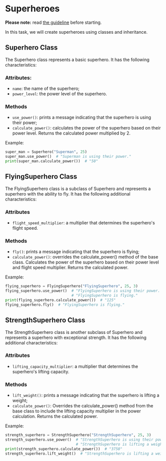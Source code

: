 # Superheroes

**Please note:** read [the guideline](https://github.com/mate-academy/py-task-guideline/blob/main/README.md)
before starting.

In this task, we will create superheroes using classes and inheritance.

## Superhero Class
The Superhero class represents a basic superhero. It has the following characteristics:

### Attributes:
- `name`: the name of the superhero;
- `power_level`: the power level of the superhero.
### Methods
- `use_power()`: prints a message indicating that the superhero is using their power;
- `calculate_power()`: calculates the power of the superhero based on their power level. Returns the calculated power multiplied by 2.

Example:
```python
super_man = Superhero("Superman", 25)
super_man.use_power()  # "Superman is using their power."
print(super_man.calculate_power())  # "50"
```

## FlyingSuperhero Class
The FlyingSuperhero class is a subclass of Superhero and represents a superhero with the ability to fly. 
It has the following additional characteristics:

### Attributes
- `flight_speed_multiplier`: a multiplier that determines the superhero's flight speed.
### Methods
- `fly()`: prints a message indicating that the superhero is flying;
- `calculate_power()`: overrides the calculate_power() method of the base class. 
Calculates the power of the superhero based on their power level and flight speed multiplier. Returns the calculated power.

Example:
```python
flying_superhero = FlyingSuperhero("FlyingSuperhero", 25, 3)
flying_superhero.use_power()  # "FlyingSuperhero is using their power. "
                              # "FlyingSuperhero is flying."
print(flying_superhero.calculate_power())  # "125"
flying_superhero.fly()  # "FlyingSuperhero is flying."
```

## StrengthSuperhero Class
The StrengthSuperhero class is another subclass of Superhero and represents a superhero with exceptional strength. 
It has the following additional characteristics:

### Attributes
- `lifting_capacity_multiplier`: a multiplier that determines the superhero's lifting capacity.
### Methods
- `lift_weight()`: prints a message indicating that the superhero is lifting a weight;
- `calculate_power()`: Overrides the calculate_power() method from the base class to include the lifting capacity multiplier in the power calculation. 
Returns the calculated power.

Example:
```python
strength_superhero = StrengthSuperhero("StrengthSuperhero", 25, 3)
strength_superhero.use_power()  # "StrengthSuperhero is using their power. "
                                # "StrengthSuperhero is lifting a weight."
print(strength_superhero.calculate_power())  # "3750"
strength_superhero.lift_weight()  # "StrengthSuperhero is lifting a weight."
```
